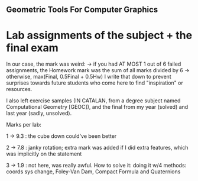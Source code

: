 ## Geometric Tools For Computer Graphics
# Lab assignments of the subject + the final exam

In our case, the mark was weird:
-> if you had AT MOST 1 out of 6 failed assignments, the Homework mark was the sum of all marks divided by 6
-> otherwise, max(Final, 0.5Final + 0.5Hw)
I write that down to prevent surprises towards future students who come here to find "inspiration" or resources.

I also left exercise samples (IN CATALAN, from a degree subject named Computational Geometry [GEOC]), and the final from my year (solved) and last year (sadly, unsolved).

Marks per lab:

1 -> 9.3 : the cube down could've been better

2 -> 7.8 : janky rotation; extra mark was added if I did extra features, which was implicitly on the statement

3 -> 1.9 : not here, was really awful. How to solve it: doing it w/4 methods: coords sys change, Foley-Van Dam, Compact Formula and Quaternions

